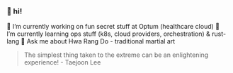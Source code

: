 ### 👋 hi!

🔭 I’m currently working on fun secret stuff at Optum (healthcare cloud)
🌱 I’m currently learning ops stuff (k8s, cloud providers, orchestration) & rust-lang
💬 Ask me about Hwa Rang Do - traditional martial art

> The simplest thing taken to the extreme can be an enlightening experience! - Taejoon Lee
